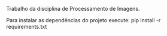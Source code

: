 Trabalho da disciplina de Processamento de Imagens.

Para instalar as dependências do projeto execute:  pip install -r requirements.txt

